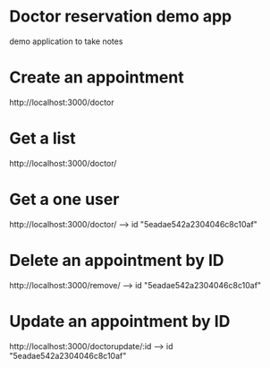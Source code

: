 # Doctor reservation demo app
demo application to take notes

# Create an appointment
http://localhost:3000/doctor

# Get a list
http://localhost:3000/doctor/

# Get a one user
http://localhost:3000/doctor/ --> id "5eadae542a2304046c8c10af"

# Delete an appointment by ID
http://localhost:3000/remove/ --> id "5eadae542a2304046c8c10af"

# Update an appointment by ID
http://localhost:3000/doctorupdate/:id --> id "5eadae542a2304046c8c10af"


